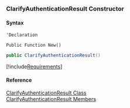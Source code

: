﻿### ClarifyAuthenticationResult Constructor

#### Syntax

```vbnet
'Declaration

Public Function New()
```

```csharp
public ClarifyAuthenticationResult()
```

[!include[Requirements](../partials/requirements.md)]

#### Reference

[ClarifyAuthenticationResult Class](fcSDK~FChoice.Foundation.Clarify.ClarifyAuthenticationResult.md)  
[ClarifyAuthenticationResult Members](fcSDK~FChoice.Foundation.Clarify.ClarifyAuthenticationResult_members.md)